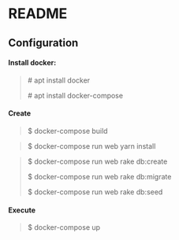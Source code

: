 # README

## Configuration

#### Install docker:
> \# apt install docker
>
> \# apt install docker-compose

#### Create
> $ docker-compose build

> $ docker-compose run web yarn install

> $ docker-compose run web rake db:create
>
> $ docker-compose run web rake db:migrate
>
> $ docker-compose run web rake db:seed

#### Execute
> $ docker-compose up
